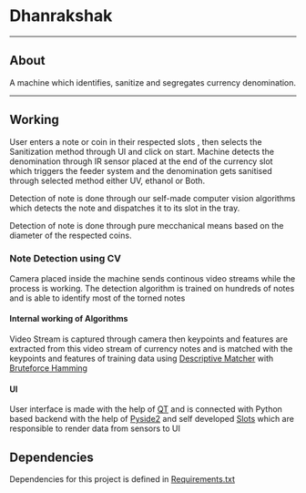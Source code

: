 # Dhanrakshak

---

## About 

A machine which identifies, sanitize and segregates currency denomination.

---

## Working

User enters a note or coin in their respected slots , then selects the Sanitization method through UI and click on start. 
Machine detects the denomination through IR sensor placed at the end of the currency slot which triggers the feeder system and the denomination gets sanitised through 
selected method either UV, ethanol or Both.

Detection of note is done through our self-made computer vision algorithms which detects the note and dispatches it to its slot in the tray.

Detection of note is done through pure mecchanical means based on the diameter of the respected coins.

### Note Detection using CV

Camera placed inside the machine sends continous video streams while the process is working. 
The detection algorithm is trained on hundreds of notes and is able to identify most of the torned notes

#### Internal working of Algorithms

Video Stream is captured through camera then keypoints and features are extracted from this video stream of currency notes and is matched with the keypoints and features of
training data using [Descriptive Matcher](https://docs.opencv.org/3.4/db/d39/classcv_1_1DescriptorMatcher.html) with [Bruteforce Hamming](https://docs.opencv.org/3.4/db/d39/classcv_1_1DescriptorMatcher.html#aea3d791a454b74e7a215b926e98cef24a7362dae849e477ed4b1bc862c8ebb5c4)

#### UI

User interface is made with the help of [QT](https://www.qt.io/) and is connected with Python based backend with the help of [Pyside2](https://pypi.org/project/PySide2/) 
and self developed [Slots](https://github.com/d4rk-lucif3r/Dhanrakshak/blob/master/helpers/slots.py) which are responsible to render data from sensors to UI

## Dependencies

Dependencies for this project is defined in [Requirements.txt](https://github.com/d4rk-lucif3r/Dhanrakshak/blob/master/requirements.txt)





